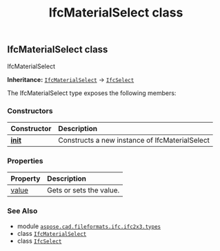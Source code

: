 ﻿---
title: IfcMaterialSelect class
second_title: Aspose.CAD for Python via .NET API References
description: 
type: docs
weight: 840
url: /python-net/aspose.cad.fileformats.ifc.ifc2x3.types/ifcmaterialselect/
is_root: false
---

## IfcMaterialSelect class

IfcMaterialSelect



**Inheritance:** [`IfcMaterialSelect`](/cad/python-net/aspose.cad.fileformats.ifc.ifc2x3.types/ifcmaterialselect) → 
[`IfcSelect`](/cad/python-net/aspose.cad.fileformats.ifc/ifcselect)



The IfcMaterialSelect type exposes the following members:

### Constructors
| Constructor | Description |
| :- | :- |
| [__init__](/cad/python-net/aspose.cad.fileformats.ifc.ifc2x3.types/ifcmaterialselect/__init__/#) | Constructs a new instance of IfcMaterialSelect |


### Properties
| Property | Description |
| :- | :- |
| [value](/cad/python-net/aspose.cad.fileformats.ifc.ifc2x3.types/ifcmaterialselect/value) | Gets or sets the value. |



### See Also
* module [`aspose.cad.fileformats.ifc.ifc2x3.types`](..)
* class [`IfcMaterialSelect`](/cad/python-net/aspose.cad.fileformats.ifc.ifc2x3.types/ifcmaterialselect)
* class [`IfcSelect`](/cad/python-net/aspose.cad.fileformats.ifc/ifcselect)
